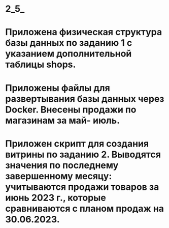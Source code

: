 # 2_5_
# Приложена физическая структура базы данных по заданию 1 с указанием дополнительной таблицы shops.
# Приложены файлы для развертывания базы данных через Docker. Внесены продажи по магазинам за май- июль.
# Приложен скрипт для создания витрины по заданию 2. Выводятся значения по последнему завершенному месяцу: учитываются продажи товаров за июнь 2023 г., которые сравниваются с планом продаж на 30.06.2023.

